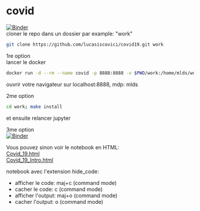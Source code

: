# covid
[![Binder](https://mybinder.org/badge_logo.svg)](https://mybinder.org/v2/gh/lucasiscovici/covid19/docker?filepath=work%2FCovid_19.ipynb)   
cloner le repo dans un dossier par example: "work"
```bash
git clone https://github.com/lucasiscovici/covid19.git work
```
1re option  
lancer le docker
```bash
docker run -d --rm --name covid -p 8888:8888 -v $PWD/work:/home/mlds/work luluisco/covid mlds.sh
```
ouvrir votre navigateur sur localhost:8888, mdp: mlds

2me option  
```bash
cd work; make install
```
et ensuite relancer jupyter  

3me option  
[![Binder](https://mybinder.org/badge_logo.svg)](https://mybinder.org/v2/gh/lucasiscovici/covid19/docker?filepath=work%2FCovid_19.ipynb)


Vous pouvez sinon voir le notebook en HTML:  
[Covid_19.html](https://raw.githack.com/lucasiscovici/covid19/master/html/Covid_19.html)  
[Covid_19_Intro.html](https://raw.githack.com/lucasiscovici/covid19/master/html/Covid_19_Intro.html)  

notebook avec l'extension hide_code:
- afficher le code: maj+c  (command mode)  
- cacher le code: c (command mode)  
- afficher l'output: maj+o (command mode)
- cacher l'output: o (command mode)
